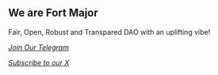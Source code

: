 ## We are Fort Major

Fair, Open, Robust and Transpared DAO with an uplifting vibe!

*[Join Our Telegram](https://t.me/fortmajoricp)*

*[Subscribe to our X](https://x.com/msqwallet)*
